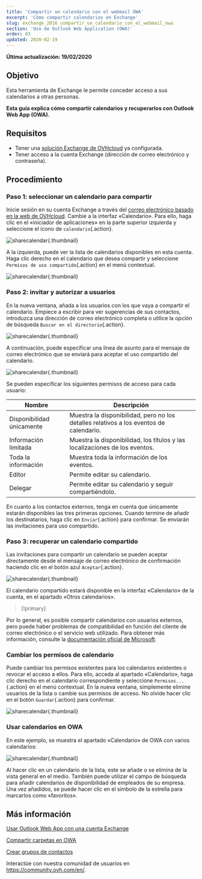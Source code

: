 ```yaml
---
title: 'Compartir un calendario con el webmail OWA'
excerpt: 'Cómo compartir calendarios en Exchange'
slug: exchange_2016_compartir_un_calendario_con_el_webmail_owa
section: 'Uso de Outlook Web Application (OWA)'
order: 03
updated: 2020-02-19
---
```


**Última actualización: 19/02/2020**

## Objetivo

Esta herramienta de Exchange le permite conceder acceso a sus calendarios a otras personas.

**Esta guía explica cómo compartir calendarios y recuperarlos con Outlook Web App (OWA).**


## Requisitos

- Tener una [solución Exchange de OVHcloud](https://www.ovhcloud.com/es/emails/hosted-exchange/) ya configurada.
- Tener acceso a la cuenta Exchange (dirección de correo electrónico y contraseña).


## Procedimiento


### Paso 1: seleccionar un calendario para compartir

Inicie sesión en su cuenta Exchange a través del [correo electrónico basado en la web de OVHcloud](https://www.ovh.com/world/es/mail). Cambie a la interfaz «Calendario». Para ello, haga clic en el «iniciador de aplicaciones» en la parte superior izquierda y seleccione el icono de `calendario`{.action}.

![sharecalendar](images/exchange-calendars-step1.png){.thumbnail}

A la izquierda, puede ver la lista de calendarios disponibles en esta cuenta. Haga clic derecho en el calendario que desea compartir y seleccione `Permisos de uso compartido`{.action} en el menú contextual.

![sharecalendar](images/exchange-calendars-step2.png){.thumbnail}


### Paso 2: invitar y autorizar a usuarios

En la nueva ventana, añada a los usuarios con los que vaya a compartir el calendario. Empiece a escribir para ver sugerencias de sus contactos, introduzca una dirección de correo electrónico completa o utilice la opción de búsqueda `Buscar en el directorio`{.action}. 

![sharecalendar](images/exchange-calendars-step3.png){.thumbnail}

A continuación, puede especificar una línea de asunto para el mensaje de correo electrónico que se enviará para aceptar el uso compartido del calendario.

![sharecalendar](images/exchange-calendars-step4.png){.thumbnail}

Se pueden especificar los siguientes permisos de acceso para cada usuario:

|Nombre|Descripción|
|---|---|
|Disponibilidad únicamente|Muestra la disponibilidad, pero no los detalles relativos a los eventos de calendario.|
|Información limitada|Muestra la disponibilidad, los títulos y las localizaciones de los eventos.|
|Toda la información|Muestra toda la información de los eventos.|
|Editor|Permite editar su calendario.|
|Delegar|Permite editar su calendario y seguir compartiéndolo.|

En cuanto a los contactos externos, tenga en cuenta que únicamente estarán disponibles las tres primeras opciones. Cuando termine de añadir los destinatarios, haga clic en `Enviar`{.action} para confirmar. Se enviarán las invitaciones para uso compartido.


### Paso 3: recuperar un calendario compartido

Las invitaciones para compartir un calendario se pueden aceptar directamente desde el mensaje de correo electrónico de confirmación haciendo clic en el botón azul `Aceptar`{.action}.

![sharecalendar](images/exchange-calendars-step5.png){.thumbnail}

El calendario compartido estará disponible en la interfaz «Calendario» de la cuenta, en el apartado «Otros calendarios».

> [!primary]
>
Por lo general, es posible compartir calendarios con usuarios externos, pero puede haber problemas de compatibilidad en función del cliente de correo electrónico o el servicio web utilizado. Para obtener más información, consulte la [documentación oficial de Microsoft](http://go.microsoft.com/fwlink/?LinkId=57561).
>


### Cambiar los permisos de calendario

Puede cambiar los permisos existentes para los calendarios existentes o revocar el acceso a ellos. Para ello, acceda al apartado «Calendario», haga clic derecho en el calendario correspondiente y seleccione `Permisos...`{.action} en el menú contextual. En la nueva ventana, simplemente elimine usuarios de la lista o cambie sus permisos de acceso. No olvide hacer clic en el botón `Guardar`{.action} para confirmar.

![sharecalendar](images/exchange-calendars-step6.png){.thumbnail}


### Usar calendarios en OWA

En este ejemplo, se muestra el apartado «Calendario» de OWA con varios calendarios:

![sharecalendar](images/exchange-calendars-step7.png){.thumbnail}

Al hacer clic en un calendario de la lista, este se añade o se elimina de la vista general en el medio. También puede utilizar el campo de búsqueda para añadir calendarios de disponibilidad de empleados de su empresa. Una vez añadidos, se puede hacer clic en el símbolo de la estrella para marcarlos como «favoritos».


## Más información

[Usar Outlook Web App con una cuenta Exchange](/pages/web/emails/email_owa)

[Compartir carpetas en OWA](/pages/web/microsoft-collaborative-solutions/owa_directory_sharing)

[Crear grupos de contactos](/pages/web/microsoft-collaborative-solutions/feature_groups)


Interactúe con nuestra comunidad de usuarios en <https://community.ovh.com/en/>.
